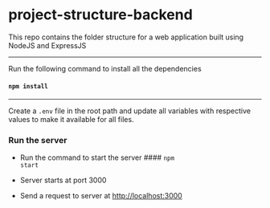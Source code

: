 # project-structure-backend
This repo contains the folder structure for a web application built using NodeJS and ExpressJS

---
Run the following command to install all the dependencies

#### <code>npm install</code>


---
Create a <code>.env</code> file in the root path and update all variables with respective values to make it available for all files.

### Run the server

* Run the command to start the server #### <code>npm start</code>

* Server starts at port 3000

* Send a request to server at [http://localhost:3000](http://localhost:3000)

